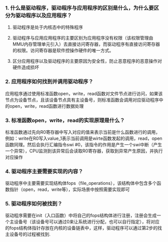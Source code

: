 ### 1. 什么是驱动程序，驱动程序与应用程序的区别是什么，为什么要区分为驱动程序以及应用程序？

1. 驱动程序是处于内核态中的特殊程序

2. 驱动程序与应用应用程序的主要区别为应用程序没有权限（该权限管理由MMU内存管理单元引入）去直接访问寄存器，而驱动程序有直接访问寄存器的权限。访问寄存器是软件控操作硬件的唯一方式。
3. 区分应用程序以及驱动程序的主要原因为安全性，防止恶意程序的恶意操作对硬件造成损坏

### 2. 应用程序如何找到并调用驱动程序？

应用程序通过使用标准函数open，write，read函数对文件节点进行访问，如果该节点为设备节点，且该设备节点具有主设备号，则标准函数会调用对应驱动程序中的open，write，read函数进行数据处理

### 3. 标准函数open，write，read的实现原理是什么？

标准函数通过先向R0寄存器中写入对应的值来表示当前是什么函数进行的调用，例如：write在R0写入value_1表示当前调用是wirte函数发起的调用，read，open函数同理。然后会执行汇编指令swi #0，该指令的作用是产生一个swi中断（产生一个异常），CPU监测到该异常后会读取R0寄存器，获取到异常产生原因，并执行对应操作

### 4. 驱动程序主要需要实现的内容？

驱动程序中主要需要实现结构体fops（file_operations），该结构体中包含多个函数指针（open，read，write等），实际场景中按照需要实现即可

### 5. 驱动程序如何被找到？

驱动程序需要在init（入口函数）中将自己的fops结构体进行注册，注册会生成一个主设备号（该设备号可以通过0来让系统进行分配，也可以自行指定），将对应的fops结构体指针存放在内核的设备链表中，这样，驱动程序可以通过第2步的找主设备号的过程被找到.